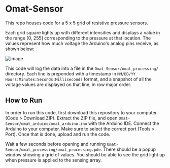 # Omat-Sensor

This repo houses code for a 5 x 5 grid of resistive pressure sensors.

Each grid square lights up with different intensities and displays a value in the range [0, 255] corresponding to the pressure at that location. The values represent how much voltage the Arduino's analog pins receive, as shown below:

![image](https://user-images.githubusercontent.com/67873222/142481914-89fea856-ecbf-4bec-9506-4303a3ed938e.png)

This code will log the data into a file in the `Omat-Sensor/omat_processing/` directory. Each line is prepended with a timestamp in `MM/DD/YY Hours:Minutes:Seconds:Milliseconds` format, and a snapshot of all the voltage values are displayed on that line, in row major order.

## How to Run

In order to run this code, first download this repository to your computer (Code > Download ZIP). Extract the ZIP file, and open `Omat-Sensor/omat_arduino/omat_arduino.ino` with the Arduino IDE. Connect the Arduino to your computer. Make sure to select the correct port (Tools > Port). Once that is done, upload and run the code.

Wait a few seconds before opening and running `Omat-Sensor/omat_processing/omat_processing.pde`. There should be a popup window showing a grid of values. You should be able to see the grid light up when pressure is applied to the sensing array. 

<!---
The Arduino sends serial data into a port in the computer, which triggers Processing's serialEvent(), from which we can display the locations and magnitudes of pressure. 
--->
